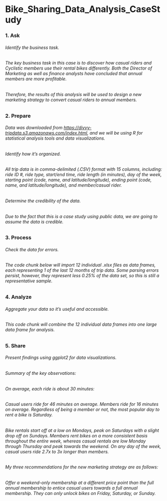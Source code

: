 # Bike_Sharing_Data_Analysis_CaseStudy

### 1. Ask
###### Identify the business task.
###### The key business task in this case is to discover how casual riders and Cyclistic members use their rental bikes differently. Both the Director of Marketing as well as finance analysts have concluded that annual members are more profitable.
###### Therefore, the results of this analysis will be used to design a new marketing strategy to convert casual riders to annual members.


### 2. Prepare
###### Data was downloaded from https://divvy-tripdata.s3.amazonaws.com/index.html, and we will be using R for statistical analysis tools and data visualizations.
###### Identify how it’s organized.
###### All trip data is in comma-delimited (.CSV) format with 15 columns, including: ride ID #, ride type, start/end time, ride length (in minutes), day of the week, starting point (code, name, and latitude/longitude), ending point (code, name, and latitude/longitude), and member/casual rider.
###### Determine the credibility of the data.
###### Due to the fact that this is a case study using public data, we are going to assume the data is credible.


### 3. Process
###### Check the data for errors.
###### The code chunk below will import 12 individual .xlsx files as data frames, each representing 1 of the last 12 months of trip data. Some parsing errors persist, however, they represent less 0.25% of the data set, so this is still a representative sample.


### 4. Analyze
###### Aggregate your data so it’s useful and accessible.
###### This code chunk will combine the 12 individual data frames into one large data frame for analysis.


### 5. Share
###### Present findings using ggplot2 for data visualizations.


###### Summary of the key observations:

###### On average, each ride is about 30 minutes:
###### Casual users ride for 46 minutes on average. Members ride for 16 minutes on average. Regardless of being a member or not, the most popular day to rent a bike is Saturday.
###### Bike rentals start off at a low on Mondays, peak on Saturdays with a slight drop off on Sundays. Members rent bikes on a more consistent basis throughout the entire week, whereas casual rentals are low Monday through Thursday and peak towards the weekend. On any day of the week, casual users ride 2.7x to 3x longer than members.
###### My three recommendations for the new marketing strategy are as follows:
###### Offer a weekend-only membership at a different price point than the full annual membership to entice casual users towards a full annual membership. They can only unlock bikes on Friday, Saturday, or Sunday.
